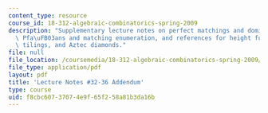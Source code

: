 ```yaml
---
content_type: resource
course_id: 18-312-algebraic-combinatorics-spring-2009
description: "Supplementary lecture notes on perfect matchings and domino tilings,\
  \ Pfa\uFB03ans and matching enumeration, and references for height functions, domino\
  \ tilings, and Aztec diamonds."
file: null
file_location: /coursemedia/18-312-algebraic-combinatorics-spring-2009/f8cbc60737074e9f65f258a81b3da16b_MIT18_312S09_Lecture32-36.pdf
file_type: application/pdf
layout: pdf
title: 'Lecture Notes #32-36 Addendum'
type: course
uid: f8cbc607-3707-4e9f-65f2-58a81b3da16b
---
```

